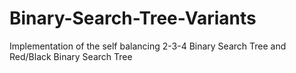 # Binary-Search-Tree-Variants
Implementation of the self balancing 2-3-4 Binary Search Tree and Red/Black Binary Search Tree
